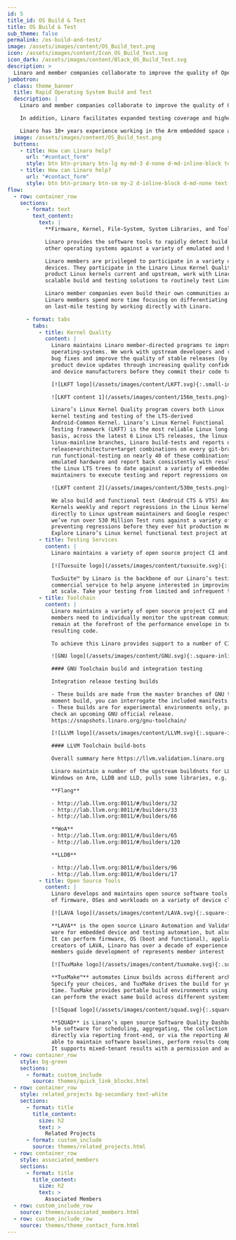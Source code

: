 ```yaml
---
id: 5
title_id: OS Build & Test
title: OS Build & Test
sub_theme: false
permalink: /os-build-and-test/
image: /assets/images/content/OS_Build_test.png
icon: /assets/images/content/Icon_OS_Build_Test.svg
icon_dark: /assets/images/content/Black_OS_Build_Test.svg
description: >
  Linaro and member companies collaborate to improve the quality of Operating System kernels (Linux, Android, Zephyr) by providing the software tools and processes to allow continuous build,functional testing and regression detection. In addition, Linaro facilitates expanded testing coverage and higher software quality in various operating systems such as  Linux, Android, and RTOSs. Linaro has 10+ years experience working in the Arm embedded space and specialises in rapid deployment of automated testing.
jumbotron:
  class: theme_banner
  title: Rapid Operating System Build and Test
  description: |
    Linaro and member companies collaborate to improve the quality of Operating System kernels (Linux, Android, Zephyr) by providing the software tools and processes to allow continuous build,functional testing and regression detection.

    In addition, Linaro facilitates expanded testing coverage and higher software quality in various operating systems such as  Linux, Android, and RTOSs.

    Linaro has 10+ years experience working in the Arm embedded space and specialises in rapid deployment of automated testing.
  image: /assets/images/content/OS_Build_test.png
  buttons:
    - title: How can Linaro help?
      url: "#contact_form"
      style: btn btn-primary btn-lg my-md-3 d-none d-md-inline-block text-uppercase theme_contact_btn
    - title: How can Linaro help?
      url: "#contact_form"
      style: btn btn-primary btn-sm my-2 d-inline-block d-md-none text-uppercase theme_contact_btn
flow:
  - row: container_row
    sections:
      - format: text
        text_content:
          text: |
            **Firmware, Kernel, File-System, System Libraries, and Toolchains. These are colloquially known as an operating system.**

            Linaro provides the software tools to rapidly detect build and functional-test regressions in Linux, Android, Zephyr, and
            other operating systems against a variety of emulated and hardware targets (IoT, embedded, and server).

            Linaro members are privileged to participate in a variety of activities that improve operating system software on their
            devices. They participate in the Linaro Linux Kernel Quality program, deploy landing teams that specialize in keeping their
            product Linux kernels current and upstream, work with Linaro to enable device automation in LAVA, and utilize Linaro’s
            scalable build and testing solutions to routinely test Linux on their devices.

            Linaro member companies even build their own communities around testing in Linaro through Linaro directed projects.
            Linaro members spend more time focusing on differentiating technology and are able to have testing teams that can focus
            on last-mile testing by working directly with Linaro.

      - format: tabs
        tabs:
          - title: Kernel Quality
            content: |
              Linaro maintains Linaro member-directed programs to improve the quality of the Zephyr, Linux, and Android
              operating-systems. We work with upstream developers and release maintainers to accelerate availability of security and
              bug fixes and improve the quality of stable releases (by detecting regressions before release), improve the frequency of
              product device updates through increasing quality confidence, and improve the breadth of testing available to developers
              and device manufacturers before they commit their code to releases.

              [![LKFT logo](/assets/images/content/LKFT.svg){:.small-inline.left}](https://lkft.linaro.org/)

              ![LKFT content 1](/assets/images/content/156m_tests.png){:.medium-inline.right}

              Linaro’s Linux Kernel Quality program covers both Linux
              kernel testing and testing of the LTS-derived
              Android-Common Kernel. Linaro’s Linux Kernel Functional
              Testing framework (LKFT) is the most reliable Linux long-term-stable functional test framework in the industry. On a weekly
              basis, across the latest 6 Linux LTS releases, the linux-next branch and
              linux-mainline branches, Linaro build-tests and reports on over 350
              release+architecture+target combinations on every git-branch push. We
              run functional-testing on nearly 40 of these combinations on real and
              emulated hardware and report back consistently with results in under 48 hours. We have run over 156 Million Test runs of
              the Linux LTS trees to date against a variety of embedded, emulated, and server platforms. We work weekly with LTS
              maintainers to execute testing and report regressions on the latest release-candidates before the releases are made.

              ![LKFT content 2](/assets/images/content/530m_tests.png){:.medium-inline.left}

              We also build and functional test (Android CTS & VTS) Android Common
              Kernels weekly and report regressions in the Linux kernel and AOSP
              directly to Linux upstream maintainers and Google respectively. To date
              we’ve run over 530 Million Test runs against a variety of mobile chipsets,
              preventing regressions before they ever hit production mobile devices.
              Explore Linaro’s Linux kernel functional test project at [https://lkft.linaro.org](https://lkft.linaro.org)
          - title: Testing Services
            content: |
              Linaro maintains a variety of open source project CI and testing frameworks. These include CI testing for the following

              [![Tuxsuite logo](/assets/images/content/tuxsuite.svg){:.square-inline.left}](https://tuxsuite.com/)

              TuxSuite™ by Linaro is the backbone of our Linaro’s testing efforts. This is now available as a
              commercial service to help anyone interested in improving their Linux kernel testing to do so rapidly and
              at scale. Take your testing from limited and infrequent to constant and expansive with TuxSuite.
          - title: Toolchain
            content: |
              Linaro maintains a variety of open source project CI and testing frameworks. Centralising the testing in Linaro alleviates the
              members need to individually monitor the upstream community. Linaro toolchain testing helps ensure that Arm devices
              remain at the forefront of the performance envelope in terms of generated code size and the execution performance of the
              resulting code.

              To achieve this Linaro provides support to a number of CI artifacts:-

              ![GNU logo](/assets/images/content/GNU.svg){:.square-inline.left}

              #### GNU Toolchain build and integration testing

              Integration release testing builds

              - These builds are made from the master branches of GNU toolchain components at the moment the
              moment build, you can interrogate the included manifests for details.
              - These builds are for experimental environments only, providing support for system integrators to
              check an upcoming GNU official release.
              https://snapshots.linaro.org/gnu-toolchain/

              [![LLVM logo](/assets/images/content/LLVM.svg){:.square-inline.left}](https://llvm.org/)

              #### LLVM Toolchain build-bots

              Overall summary here https://llvm.validation.linaro.org

              Linaro maintain a number of the upstream buildnots for LLVM, with builds for Flang the fortran compiler,
              Windows on Arm, LLDB and LLD, pulls some libraries, e.g.

              **Flang**

              - http://lab.llvm.org:8011/#/builders/32
              - http://lab.llvm.org:8011/#/builders/33
              - http://lab.llvm.org:8011/#/builders/66

              **WoA**
              - http://lab.llvm.org:8011/#/builders/65
              - http://lab.llvm.org:8011/#/builders/120

              **LLDB**

              - http://lab.llvm.org:8011/#/builders/96
              - http://lab.llvm.org:8011/#/builders/17
          - title: Open Source Tools
            content: |
              Linaro develops and maintains open source software tools for device automation that enable continuous integration testing
              of firmware, OSes and workloads on a variety of device classes, from MCU/IoT devices, to embedded boards, to servers.

              [![LAVA logo](/assets/images/content/LAVA.svg){:.square-inline.left}](https://validation.linaro.org/)

              **LAVA** is the open source Linaro Automation and Validation Architecture. It is the industry standard soft-
              ware for embedded device and testing automation, but also works with IoT and server-grade devices.
              It can perform firmware, OS (boot and functional), application, and producer-consumer testing. Being the
              creators of LAVA, Linaro has over a decade of experience refining this automation software. Linaro’s
              members guide development of represents member interest

              [![TuxMake logo](/assets/images/content/tuxmake.svg){:.square-inline.left}](https://tuxsuite.com/)

              **TuxMake™** automates Linux builds across different architectures, configurations, targets, and toolchains.
              Specify your choices, and TuxMake drives the build for you, doing the same steps in the same way every
              time. TuxMake provides portable build environments using standard container images so that your team
              can perform the exact same build across different systems.

              [![Squad logo](/assets/images/content/squad.svg){:.square-inline.left}](https://github.com/Linaro/squad)

              **SQUAD** is Linaro’s open source Software Quality Dashboard software. It is cloud-deployable and scala-
              ble software for scheduling, aggregating, the collection of software test-results, and presenting them 
              directly via reporting front-end, or via the reporting API for customer results composition. SQUAD is also 
              able to maintain software baselines, perform results comparisons, and generate email reports using project templates.
              It supports mixed-tenant results with a permission and access layer that can give granular access to public and private data separately.
  - row: container_row
    style: bg-green
    sections:
      - format: custom_include
        source: themes/quick_link_blocks.html
  - row: container_row
    style: related_projects bg-secondary text-white
    sections:
      - format: title
        title_content:
          size: h2
          text: >
            Related Projects
      - format: custom_include
        source: themes/related_projects.html
  - row: container_row
    style: associated_members
    sections:
      - format: title
        title_content:
          size: h2
          text: >
            Associated Members
  - row: custom_include_row
    source: themes/associated_members.html
  - row: custom_include_row
    source: themes/theme_contact_form.html
---
```

